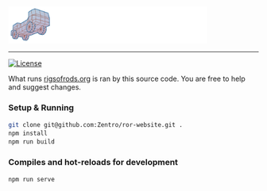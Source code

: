 <a href="http://rigsofrods.org">
    <img src="src/assets/RoR_Logo.png" width="400" alt="Rigs of Rods Logo" />
</a>
<hr/>

[![License](https://img.shields.io/badge/License-Apache%202.0-blue.svg)](https://opensource.org/licenses/Apache-2.0)

What runs [rigsofrods.org](http://rigsofrods.org) is ran by this source code. You are free to help and suggest changes.

### Setup & Running
```bash
git clone git@github.com:Zentro/ror-website.git .
npm install
npm run build
```

### Compiles and hot-reloads for development
```
npm run serve
```
